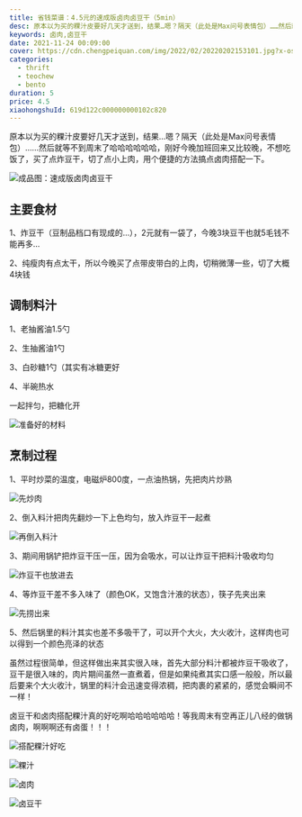 ```yaml
---
title: 省钱菜谱：4.5元的速成版卤肉卤豆干（5min）
desc: 原本以为买的粿汁皮要好几天才送到，结果…嗯？隔天（此处是Max问号表情包）……然后就等不到周末了哈哈哈哈哈哈，刚好今晚加班回来又比较晚，不想吃饭了，买了点炸豆干，切了点小上肉，用个便捷的方法搞点卤肉搭配一下。
keywords: 卤肉,卤豆干
date: 2021-11-24 00:09:00
cover: https://cdn.chengpeiquan.com/img/2022/02/20220202153101.jpg?x-oss-process=image/interlace,1
categories:
  - thrift
  - teochew
  - bento
duration: 5
price: 4.5
xiaohongshuId: 619d122c000000000102c820
---
```


原本以为买的粿汁皮要好几天才送到，结果…嗯？隔天（此处是Max问号表情包）……然后就等不到周末了哈哈哈哈哈哈，刚好今晚加班回来又比较晚，不想吃饭了，买了点炸豆干，切了点小上肉，用个便捷的方法搞点卤肉搭配一下。

![成品图：速成版卤肉卤豆干](https://cdn.chengpeiquan.com/img/2022/02/20220202153306.jpg?x-oss-process=image/interlace,1)

## 主要食材

1、炸豆干（豆制品档口有现成的…），2元就有一袋了，今晚3块豆干也就5毛钱不能再多…

2、纯瘦肉有点太干，所以今晚买了点带皮带白的上肉，切稍微薄一些，切了大概4块钱

## 调制料汁

1、老抽酱油1.5勺

2、生抽酱油1勺

3、白砂糖1勺（其实有冰糖更好

4、半碗热水

一起拌匀，把糖化开

![准备好的材料](https://cdn.chengpeiquan.com/img/2022/02/20220202153311.jpg?x-oss-process=image/interlace,1)

## 烹制过程

1、平时炒菜的温度，电磁炉800度，一点油热锅，先把肉片炒熟

![先炒肉](https://cdn.chengpeiquan.com/img/2022/02/20220202153310.jpg?x-oss-process=image/interlace,1)

2、倒入料汁把肉先翻炒一下上色均匀，放入炸豆干一起煮

![再倒入料汁](https://cdn.chengpeiquan.com/img/2022/02/20220202153309.jpg?x-oss-process=image/interlace,1)

3、期间用锅铲把炸豆干压一压，因为会吸水，可以让炸豆干把料汁吸收均匀

![炸豆干也放进去](https://cdn.chengpeiquan.com/img/2022/02/20220202153308.jpg?x-oss-process=image/interlace,1)

4、等炸豆干差不多入味了（颜色OK，又饱含汁液的状态），筷子先夹出来

![先捞出来](https://cdn.chengpeiquan.com/img/2022/02/20220202153307.jpg?x-oss-process=image/interlace,1)

5、然后锅里的料汁其实也差不多吸干了，可以开个大火，大火收汁，这样肉也可以得到一个颜色亮泽的状态

虽然过程很简单，但这样做出来其实很入味，首先大部分料汁都被炸豆干吸收了，豆干是很入味的，肉片期间虽然一直煮着，但是如果纯煮其实口感一般般，所以最后要来个大火收汁，锅里的料汁会迅速变得浓稠，把肉裹的紧紧的，感觉会瞬间不一样！

卤豆干和卤肉搭配粿汁真的好吃啊哈哈哈哈哈哈！等我周末有空再正儿八经的做锅卤肉，啊啊啊还有卤蛋！！！

![搭配粿汁好吃](https://cdn.chengpeiquan.com/img/2022/02/20220202153305.jpg?x-oss-process=image/interlace,1)

![粿汁](https://cdn.chengpeiquan.com/img/2022/02/20220202153302.jpg?x-oss-process=image/interlace,1)

![卤肉](https://cdn.chengpeiquan.com/img/2022/02/20220202153304.jpg?x-oss-process=image/interlace,1)

![卤豆干](https://cdn.chengpeiquan.com/img/2022/02/20220202153303.jpg?x-oss-process=image/interlace,1)
